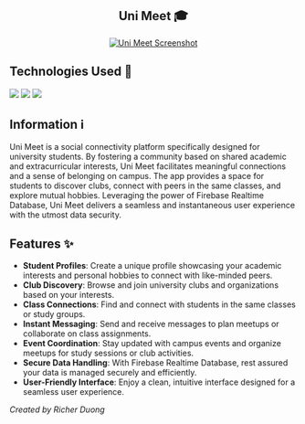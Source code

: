 <h2 align="center">
  Uni Meet 🎓
</h2> 

<p align="center">
  <a href="#" target="_blank" rel="noreferrer"><img src="https://i.imgur.com/01hvJyq.png" alt="Uni Meet Screenshot"></a>
</p>

## Technologies Used 🔧
<div>
  <img src="https://img.shields.io/badge/-Java-161b22?style=for-the-badge&logo=openjdk&labelColor=black">
  <img src="https://img.shields.io/badge/kotlin-161b22?style=for-the-badge&logo=kotlin&logoColor=237F52FF&labelColor=black">
  <img src="https://img.shields.io/badge/Firebase-161b22?style=for-the-badge&logo=Firebase&logoColor=039BE5&labelColor=black">
</div>

## Information ℹ
Uni Meet is a social connectivity platform specifically designed for university students. By fostering a community based on shared academic and extracurricular interests, Uni Meet facilitates meaningful connections and a sense of belonging on campus. The app provides a space for students to discover clubs, connect with peers in the same classes, and explore mutual hobbies. Leveraging the power of Firebase Realtime Database, Uni Meet delivers a seamless and instantaneous user experience with the utmost data security.

## Features ✨
- **Student Profiles**: Create a unique profile showcasing your academic interests and personal hobbies to connect with like-minded peers.
- **Club Discovery**: Browse and join university clubs and organizations based on your interests.
- **Class Connections**: Find and connect with students in the same classes or study groups.
- **Instant Messaging**: Send and receive messages to plan meetups or collaborate on class assignments.
- **Event Coordination**: Stay updated with campus events and organize meetups for study sessions or club activities.
- **Secure Data Handling**: With Firebase Realtime Database, rest assured your data is managed securely and efficiently.
- **User-Friendly Interface**: Enjoy a clean, intuitive interface designed for a seamless user experience.

<!--Visit the live site to see my work in action: [richerduong.com](https://richerduong.com)-->

*Created by Richer Duong*
